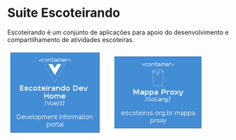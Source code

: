 # Suite Escoteirando

Escoteirando é um conjunto de aplicações para apoio do desenvolvimento e compartilhamento de atividades escoteiras.

![Architecture](Architecture.png)

